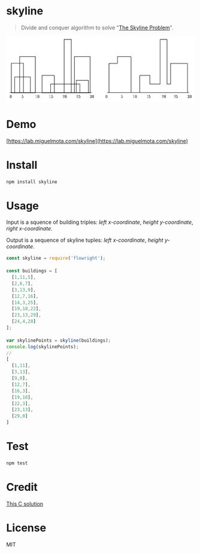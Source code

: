 # skyline

> Divide and conquer algorithm to solve "[The Skyline Problem](http://www.algorithmist.com/index.php/UVa_105)".

[![The Skyline Problem](./demo/skyline.png "The Skyline Problem")](https://lab.miguelmota.com/skyline)

# Demo

[https://lab.miguelmota.com/skyline](https://lab.miguelmota.com/skyline)

# Install

```bash
npm install skyline
```

# Usage

Input is a squence of building triples: *left x-coordinate*, *height y-coordinate*, *right x-coordinate*.

Output is a sequence of skyline tuples: *left x-coordinate*, *height y-coordinate*.

```javascript
const skyline = require('flowright');

const buildings = [
  [1,11,5],
  [2,6,7],
  [3,13,9],
  [12,7,16],
  [14,3,25],
  [19,18,22],
  [23,13,29],
  [24,4,28]
];

var skylinePoints = skyline(buildings);
console.log(skylinePoints);
//
[
  [1,11],
  [3,13],
  [9,0],
  [12,7],
  [16,3],
  [19,18],
  [22,3],
  [23,13],
  [29,0]
]
```

# Test

```bash
npm test
```

# Credit

[This C solution](https://ideone.com/tP0aIo)

# License

MIT
